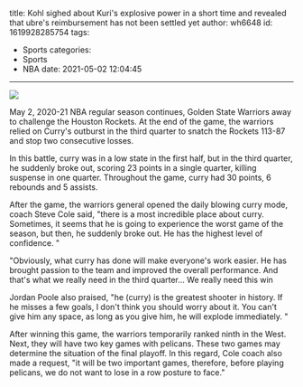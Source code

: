 title: Kohl sighed about Kuri's explosive power in a short time and revealed that ubre's reimbursement has not been settled yet
author: wh6648
id: 1619928285754
tags: 
- Sports
categories: 
- Sports
- NBA
date: 2021-05-02 12:04:45
---
![](https://p5.itc.cn/q_70/images01/20210502/f255b37045b645c088c95388e7e27c2c.jpeg)


May 2, 2020-21 NBA regular season continues, Golden State Warriors away to challenge the Houston Rockets. At the end of the game, the warriors relied on Curry's outburst in the third quarter to snatch the Rockets 113-87 and stop two consecutive losses.

In this battle, curry was in a low state in the first half, but in the third quarter, he suddenly broke out, scoring 23 points in a single quarter, killing suspense in one quarter. Throughout the game, curry had 30 points, 6 rebounds and 5 assists.

After the game, the warriors general opened the daily blowing curry mode, coach Steve Cole said, "there is a most incredible place about curry. Sometimes, it seems that he is going to experience the worst game of the season, but then, he suddenly broke out. He has the highest level of confidence. "

"Obviously, what curry has done will make everyone's work easier. He has brought passion to the team and improved the overall performance. And that's what we really need in the third quarter... We really need this win

Jordan Poole also praised, "he (curry) is the greatest shooter in history. If he misses a few goals, I don't think you should worry about it. You can't give him any space, as long as you give him, he will explode immediately. "

After winning this game, the warriors temporarily ranked ninth in the West. Next, they will have two key games with pelicans. These two games may determine the situation of the final playoff. In this regard, Cole coach also made a request, "it will be two important games, therefore, before playing pelicans, we do not want to lose in a row posture to face."

